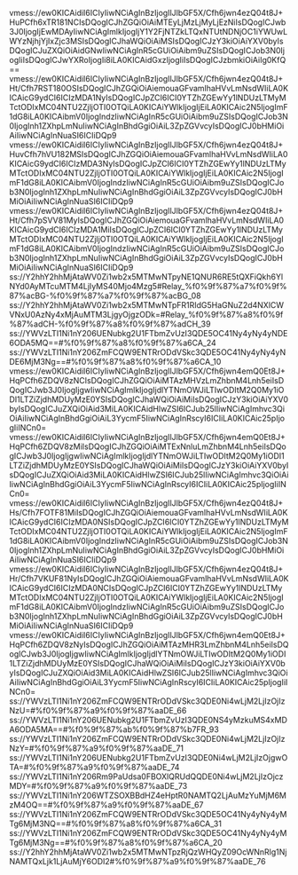 vmess://ew0KICAidiI6ICIyIiwNCiAgInBzIjogIlJlbGF5X/Cfh6jwn4ezQ04t8J+HuPCfh6xTR181NCIsDQogICJhZGQiOiAiMTEyLjMzLjMyLjEzNiIsDQogICJwb3J0IjogIjEwMDAyIiwNCiAgImlkIjogIjY1Y2FjNTZkLTQxNTUtNDNjOC1iYWUwLWYzNjhjYjIxZjc3MSIsDQogICJhaWQiOiAiMSIsDQogICJzY3kiOiAiYXV0byIsDQogICJuZXQiOiAidGNwIiwNCiAgInR5cGUiOiAibm9uZSIsDQogICJob3N0IjogIiIsDQogICJwYXRoIjogIi8iLA0KICAidGxzIjogIiIsDQogICJzbmkiOiAiIg0KfQ==
vmess://ew0KICAidiI6ICIyIiwNCiAgInBzIjogIlJlbGF5X/Cfh6jwn4ezQ04t8J+Ht/Cfh7RST180OSIsDQogICJhZGQiOiAiemouaGFvamlhaHVvLmNsdWIiLA0KICAicG9ydCI6ICIzMDA1NyIsDQogICJpZCI6ICI0YTZhZGEwYy1lNDUzLTMyMTctODIxMC04NTU2ZjljOTI0OTQiLA0KICAiYWlkIjogIjEiLA0KICAic2N5IjogImF1dG8iLA0KICAibmV0IjogIndzIiwNCiAgInR5cGUiOiAibm9uZSIsDQogICJob3N0IjogInh1ZXhpLmNuIiwNCiAgInBhdGgiOiAiL3ZpZGVvcyIsDQogICJ0bHMiOiAiIiwNCiAgInNuaSI6ICIiDQp9
vmess://ew0KICAidiI6ICIyIiwNCiAgInBzIjogIlJlbGF5X/Cfh6jwn4ezQ04t8J+HuvCfh7hVU182MSIsDQogICJhZGQiOiAiemouaGFvamlhaHVvLmNsdWIiLA0KICAicG9ydCI6ICIzMDA3NyIsDQogICJpZCI6ICI0YTZhZGEwYy1lNDUzLTMyMTctODIxMC04NTU2ZjljOTI0OTQiLA0KICAiYWlkIjogIjEiLA0KICAic2N5IjogImF1dG8iLA0KICAibmV0IjogIndzIiwNCiAgInR5cGUiOiAibm9uZSIsDQogICJob3N0IjogInh1ZXhpLmNuIiwNCiAgInBhdGgiOiAiL3ZpZGVvcyIsDQogICJ0bHMiOiAiIiwNCiAgInNuaSI6ICIiDQp9
vmess://ew0KICAidiI6ICIyIiwNCiAgInBzIjogIlJlbGF5X/Cfh6jwn4ezQ04t8J+Ht/Cfh7pSVV81MyIsDQogICJhZGQiOiAiemouaGFvamlhaHVvLmNsdWIiLA0KICAicG9ydCI6ICIzMDA1MiIsDQogICJpZCI6ICI0YTZhZGEwYy1lNDUzLTMyMTctODIxMC04NTU2ZjljOTI0OTQiLA0KICAiYWlkIjogIjEiLA0KICAic2N5IjogImF1dG8iLA0KICAibmV0IjogIndzIiwNCiAgInR5cGUiOiAibm9uZSIsDQogICJob3N0IjogInh1ZXhpLmNuIiwNCiAgInBhdGgiOiAiL3ZpZGVvcyIsDQogICJ0bHMiOiAiIiwNCiAgInNuaSI6ICIiDQp9
ss://Y2hhY2hhMjAtaWV0Zi1wb2x5MTMwNTpyNE1QNUR6RE5tQXFiQkh6YlNYd0AyMTcuMTM4LjIyMS40Mjo4Mzg5#Relay_%f0%9f%87%a7%f0%9f%87%acBG-%f0%9f%87%a7%f0%9f%87%acBG_08
ss://Y2hhY2hhMjAtaWV0Zi1wb2x5MTMwNTpFR1RIdG5HaGNuZ2d4NXlCWVNxU0AzNy4xMjAuMTM3LjgyOjgzODk=#Relay_%f0%9f%87%a8%f0%9f%87%adCH-%f0%9f%87%a8%f0%9f%87%adCH_39
ss://YWVzLTI1Ni1nY206UENubkg2U1FTbmZvUzI3QDE5OC41Ny4yNy4yNDE6ODA5MQ==#%f0%9f%87%a8%f0%9f%87%a6CA_24
ss://YWVzLTI1Ni1nY206ZmFCQW9ENTRrODdVSkc3QDE5OC41Ny4yNy4yNDE6MjM3Ng==#%f0%9f%87%a8%f0%9f%87%a6CA_10
vmess://ew0KICAidiI6ICIyIiwNCiAgInBzIjogIlJlbGF5X/Cfh6jwn4emQ0Et8J+HqPCfh6ZDQV8zNCIsDQogICJhZGQiOiAiMTAzMHVzLmZhbnM4Lnh5eiIsDQogICJwb3J0IjogIjgwIiwNCiAgImlkIjogIjdlYTNmOWJiLTIwODItM2Q0My1iODI1LTZiZjdhMDUyMzE0YSIsDQogICJhaWQiOiAiMiIsDQogICJzY3kiOiAiYXV0byIsDQogICJuZXQiOiAid3MiLA0KICAidHlwZSI6ICJub25lIiwNCiAgImhvc3QiOiAiIiwNCiAgInBhdGgiOiAiL3YycmF5IiwNCiAgInRscyI6ICIiLA0KICAic25pIjogIiINCn0=
vmess://ew0KICAidiI6ICIyIiwNCiAgInBzIjogIlJlbGF5X/Cfh6jwn4emQ0Et8J+HqPCfh6ZDQV8zMiIsDQogICJhZGQiOiAiMTExNnluLmZhbnM4Lnh5eiIsDQogICJwb3J0IjogIjgwIiwNCiAgImlkIjogIjdlYTNmOWJiLTIwODItM2Q0My1iODI1LTZiZjdhMDUyMzE0YSIsDQogICJhaWQiOiAiMiIsDQogICJzY3kiOiAiYXV0byIsDQogICJuZXQiOiAid3MiLA0KICAidHlwZSI6ICJub25lIiwNCiAgImhvc3QiOiAiIiwNCiAgInBhdGgiOiAiL3YycmF5IiwNCiAgInRscyI6ICIiLA0KICAic25pIjogIiINCn0=
vmess://ew0KICAidiI6ICIyIiwNCiAgInBzIjogIlJlbGF5X/Cfh6jwn4ezQ04t8J+Hs/Cfh7FOTF81MiIsDQogICJhZGQiOiAiemouaGFvamlhaHVvLmNsdWIiLA0KICAicG9ydCI6ICIzMDA0NSIsDQogICJpZCI6ICI0YTZhZGEwYy1lNDUzLTMyMTctODIxMC04NTU2ZjljOTI0OTQiLA0KICAiYWlkIjogIjEiLA0KICAic2N5IjogImF1dG8iLA0KICAibmV0IjogIndzIiwNCiAgInR5cGUiOiAibm9uZSIsDQogICJob3N0IjogInh1ZXhpLmNuIiwNCiAgInBhdGgiOiAiL3ZpZGVvcyIsDQogICJ0bHMiOiAiIiwNCiAgInNuaSI6ICIiDQp9
vmess://ew0KICAidiI6ICIyIiwNCiAgInBzIjogIlJlbGF5X/Cfh6jwn4ezQ04t8J+Hr/Cfh7VKUF81NyIsDQogICJhZGQiOiAiemouaGFvamlhaHVvLmNsdWIiLA0KICAicG9ydCI6ICIzMDA0NCIsDQogICJpZCI6ICI0YTZhZGEwYy1lNDUzLTMyMTctODIxMC04NTU2ZjljOTI0OTQiLA0KICAiYWlkIjogIjEiLA0KICAic2N5IjogImF1dG8iLA0KICAibmV0IjogIndzIiwNCiAgInR5cGUiOiAibm9uZSIsDQogICJob3N0IjogInh1ZXhpLmNuIiwNCiAgInBhdGgiOiAiL3ZpZGVvcyIsDQogICJ0bHMiOiAiIiwNCiAgInNuaSI6ICIiDQp9
vmess://ew0KICAidiI6ICIyIiwNCiAgInBzIjogIlJlbGF5X/Cfh6jwn4emQ0Et8J+HqPCfh6ZDQV8zNyIsDQogICJhZGQiOiAiMTAzMHR3LmZhbnM4Lnh5eiIsDQogICJwb3J0IjogIjgwIiwNCiAgImlkIjogIjdlYTNmOWJiLTIwODItM2Q0My1iODI1LTZiZjdhMDUyMzE0YSIsDQogICJhaWQiOiAiMiIsDQogICJzY3kiOiAiYXV0byIsDQogICJuZXQiOiAid3MiLA0KICAidHlwZSI6ICJub25lIiwNCiAgImhvc3QiOiAiIiwNCiAgInBhdGgiOiAiL3YycmF5IiwNCiAgInRscyI6ICIiLA0KICAic25pIjogIiINCn0=
ss://YWVzLTI1Ni1nY206ZmFCQW9ENTRrODdVSkc3QDE0Ni4wLjM2LjIzOjIzNzU=#%f0%9f%87%a9%f0%9f%87%aaDE_66
ss://YWVzLTI1Ni1nY206UENubkg2U1FTbmZvUzI3QDE0NS4yMzkuMS4xMDA6ODA5MA==#%f0%9f%87%ab%f0%9f%87%b7FR_93
ss://YWVzLTI1Ni1nY206ZmFCQW9ENTRrODdVSkc3QDE0Ni4wLjM2LjIzOjIzNzY=#%f0%9f%87%a9%f0%9f%87%aaDE_71
ss://YWVzLTI1Ni1nY206UENubkg2U1FTbmZvUzI3QDE0Ni4wLjM2LjIzOjgwOTA=#%f0%9f%87%a9%f0%9f%87%aaDE_74
ss://YWVzLTI1Ni1nY206Rm9PaUdsa0FBOXlQRUdQQDE0Ni4wLjM2LjIzOjczMDY=#%f0%9f%87%a9%f0%9f%87%aaDE_73
ss://YWVzLTI1Ni1nY206WTZSOXBBdHZ4eHptR0NAMTQ2LjAuMzYuMjM6MzM4OQ==#%f0%9f%87%a9%f0%9f%87%aaDE_67
ss://YWVzLTI1Ni1nY206ZmFCQW9ENTRrODdVSkc3QDE5OC41Ny4yNy4yMTg6MjM3NQ==#%f0%9f%87%a8%f0%9f%87%a6CA_31
ss://YWVzLTI1Ni1nY206ZmFCQW9ENTRrODdVSkc3QDE5OC41Ny4yNy4yMTg6MjM3Ng==#%f0%9f%87%a8%f0%9f%87%a6CA_20
ss://Y2hhY2hhMjAtaWV0Zi1wb2x5MTMwNTpzRjQzWHQyZ09OcWNnRlg1NjNAMTQxLjk1LjAuMjY6ODI2#%f0%9f%87%a9%f0%9f%87%aaDE_76

